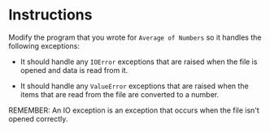 # Instructions  

Modify the program that you wrote for `Average of Numbers` so it handles the following exceptions:

- It should handle any `IOError` exceptions that are raised when the file is opened and data is read from it.

- It should handle any `ValueError` exceptions that are raised when the items that are read from the file are converted to a number. 








REMEMBER: An IO exception is an exception that occurs when the file isn't opened correctly. 